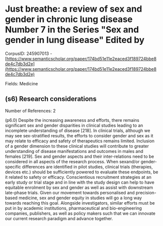 # Just breathe: a review of sex and gender in chronic lung disease Number 7 in the Series "Sex and gender in lung disease" Edited by

CorpusID: 245907013 - [https://www.semanticscholar.org/paper/174bd51e11e2eaced3f189724bbe8de4c7db3d2e](https://www.semanticscholar.org/paper/174bd51e11e2eaced3f189724bbe8de4c7db3d2e)

Fields: Medicine

## (s6) Research considerations
Number of References: 2

(p6.0) Despite the increasing awareness and efforts, there remains significant sex and gender disparities in clinical studies leading to an incomplete understanding of disease [218]. In clinical trials, although we may see sex-stratified results, the efforts to consider gender and sex as it may relate to efficacy and safety of therapeutics remains limited. Inclusion of a gender dimension to these clinical studies will contribute to greater understanding of disease manifestations and outcomes in males and females [219]. Sex and gender aspects and their inter-relations need to be considered in all aspects of the research process. When sexand/or gender-specific differences are identified in pilot studies, clinical trials (therapies, devices etc.) should be sufficiently powered to evaluate these endpoints, be it related to safety or efficacy. Conscientious recruitment strategies at an early study or trial stage and in line with the study design can help to have equitable enrolment by sex and gender as well as assist with downstream late-phase trials. Given our movement towards personalised and precision-based medicine, sex and gender equity in studies will go a long way towards reaching this goal. Alongside investigators, similar efforts must be put in by academic institutions, pharmaceutical and bio-engineering companies, publishers, as well as policy makers such that we can innovate our current research paradigm and advance together.
